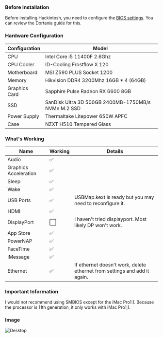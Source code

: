 ### Before Installation

Before installing Hackintosh, you need to configure the [BIOS settings](https://dortania.github.io/OpenCore-Install-Guide/config.plist/comet-lake.html#intel-bios-settings). You can review the Dortania guide for this.

### Hardware Configuration

| Configuration | Model                                               |
|---------------|-----------------------------------------------------|
| CPU           | Intel Core i5 11400F 2.6Ghz                         |
| CPU Cooler    | ID-Cooling Frostflow X 120                          |
| Motherboard   | MSI Z590 PLUS Socket 1200                           |
| Memory        | Hikvision DDR4 3200Mhz 16GB * 4 (64GB)              |
| Graphics Card | Sapphire Pulse Radeon RX 6600 8GB                   |
| SSD           | SanDisk Ultra 3D 500GB 2400MB-1750MB/s NVMe M.2 SSD |
| Power Supply  | Thermaltake Litepower 650W APFC                     |
| Case          | NZXT H510 Tempered Glass                            |

### What's Working

| Name                  | Working | Details                                                                   |
|-----------------------|---------|---------------------------------------------------------------------------|
| Audio                 | ✅ |                                                                           |
| Graphics Acceleration | ✅ |                                                                           |
| Sleep                 | ✅ |                                                                           |
| Wake                  | ✅ |                                                                           |
| USB Ports             | ✅ | USBMap.kext is ready but you may need to reconfigure it.                  |
| HDMI                  | ✅ |                                                                           |
| DisplayPort           | ⬜ | I haven't tried displayport. Most likely DP won't work.                   |
| App Store             | ✅ |                                                                           |
| PowerNAP              | ✅ |                                                                           |
| FaceTime              | ✅ |                                                                           |
| iMessage              | ✅ |                                                                           |
| Ethernet              | ✅ | If ethernet doesn't work, delete ethernet from settings and add it again. |

### Important Information

I would not recommend using SMBIOS except for the iMac Pro1.1. Because the processor is 11th generation, it only works with iMac Pro1,1.

### Image

![Desktop](https://raw.githubusercontent.com/ferdisahin/Hackintosh-Intel-Core-i5-11400F-MSI-Z590-PLUS-AMD-RX-6600/0.8.0/Images/desktop.jpeg)
